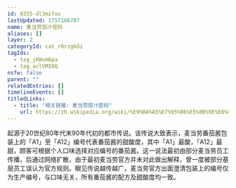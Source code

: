 ```yaml
---
id: 0355-dl3mifox
lastUpdated: 1757166787
name: 麦当劳茄汁密码
aliases: []
layer: 2
categoryId: cat_r0rzgkOi
tagIds:
  - tag_jKWvm6pa
  - tag_aclVMIOQ
nsfw: false
parent: ""
relatedEntries: []
timelineEvents: []
titledLinks:
  - title: "相关链接: 麦当劳茄汁密码"
    url: https://zh.wikipedia.org/wiki/%E9%BA%A5%E7%95%B6%E5%8B%9E%E8%8C%84%E6%B1%81%E5%AF%86%E7%A2%BC
---
```


起源于20世纪80年代末90年代初的都市传说。该传说大致表示，麦当劳番茄酱包装上的「A1」至「A12」编号代表番茄酱的甜酸度，其中「A1」最酸，「A12」最甜，顾客可根据个人口味选择对应编号的番茄酱。这一说法最初由部分麦当劳员工传播，后通过网络扩散，由于最初麦当劳官方并未对此做出解释，曾一度被部分基层员工误认为官方规则。眼见传说越传越广，麦当劳官方出面澄清包装上的编号仅为生产编号，与口味无关，所有番茄酱的配方及甜酸度均一致。